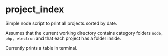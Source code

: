 # project_index
Simple node script to print all projects sorted by date.

Assumes that the current working directory contains category folders `node, php, electron` and that each project has a folder inside.

Currently prints a table in terminal.

